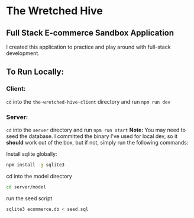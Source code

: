 # The Wretched Hive
## Full Stack E-commerce Sandbox Application

I created this application to practice and play around with full-stack development.

## To Run Locally:

### Client:
`cd` into the `the-wretched-hive-client` directory and run `npm run dev`

### Server:
`cd` into the `server` directory and run `npm run start`
**Note:** You may need to seed the database. I committed the binary I've used for local dev, so it __should__ work out of the box, but if not, simply run the following commands:

Install sqlite globally:
```bash
npm install -g sqlite3
```

cd into the model directory
```bash
cd server/model
```

run the seed script
```bash
sqlite3 ecommerce.db < seed.sql
```